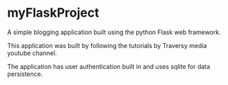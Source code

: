 # myFlaskProject
A simple blogging application built using the python Flask web framework.

This application was built by following the tutorials by Traversy media youtube channel.

The application has user authentication built in and uses sqlite for data persistence.
